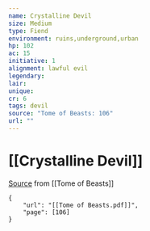 ```yaml
---
name: Crystalline Devil
size: Medium
type: Fiend
environment: ruins,underground,urban
hp: 102
ac: 15
initiative: 1
alignment: lawful evil
legendary: 
lair: 
unique: 
cr: 6
tags: devil
source: "Tome of Beasts: 106"
url: ""
---
```

# [[Crystalline Devil]]

[Source](zotero://open-pdf/library/items/ULEQWHJM?page=106) from [[Tome of Beasts]]

```pdf
{
	"url": "[[Tome of Beasts.pdf]]",
	"page": [106]
}
```

